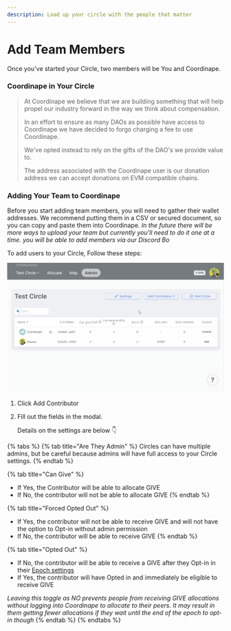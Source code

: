 ```yaml
---
description: Load up your circle with the people that matter
---
```


# Add Team Members

Once you've started your Circle, two members will be You and Coordinape.&#x20;

### Coordinape in Your Circle

> At Coordinape we believe that we are building something that will help propel our industry forward in the way we think about compensation.
>
> In an effort to ensure as many DAOs as possible have access to Coordinape we have decided to forgo charging a fee to use Coordinape.
>
> We've opted instead to rely on the gifts of the DAO's we provide value to.
>
> The address associated with the Coordinape user is our donation address we can accept donations on EVM compatible chains.

### Adding Your Team to Coordinape

Before you start adding team members, you will need to gather their wallet addresses. We recommend putting them in a CSV or secured document, so you can copy and paste them into Coordinape. _In the future there will be more ways to upload your team but currently you'll need to do it one at a time.  you will be able to add members via our Discord Bo_

To add users to your Circle, Follow these steps:

![](<../../../.gitbook/assets/Add Users (1).gif>)

1. Click Add Contributor
2.  Fill out the fields in the modal.

    Details on the settings are below 👇

{% tabs %}
{% tab title="Are They Admin" %}
Circles can have multiple admins, but be careful because admins will have full access to your Circle settings.
{% endtab %}

{% tab title="Can Give" %}
* If Yes, the Contributor will be able to allocate GIVE
* If No, the contributor will not be able to allocate GIVE
{% endtab %}

{% tab title="Forced Opted Out" %}
* If Yes, the contributor will not be able to receive GIVE and will not have the option to Opt-in without admin permission
* If No, the contributor will be able to receive GIVE
{% endtab %}

{% tab title="Opted Out" %}
* If No, the contributor will be able to receive a GIVE after they Opt-in in their [Epoch settings](record-contributions.md)
* If Yes, the contributor will have Opted in and immediately be eligible to receive GIVE

_Leaving this toggle as NO prevents people from receiving GIVE allocations without logging into Coordinape to allocate to their peers. It may result in them getting fewer allocations if they wait until the end of the epoch to opt-in though_
{% endtab %}
{% endtabs %}
